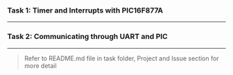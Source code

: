 ### Task 1: Timer and Interrupts with PIC16F877A
------------------------------------------------
### Task 2: Communicating through UART and PIC
------------------------------------------------

> Refer to README.md file in task folder, Project and Issue section for more detail


